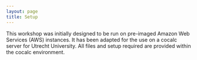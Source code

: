 ```yaml
---
layout: page
title: Setup
---
```


This workshop was initially designed to be run on pre-imaged Amazon Web Services 
(AWS) instances. It has been adapted for the use on a cocalc server for Utrecht University. All files and setup required are provided within the cocalc environment.
